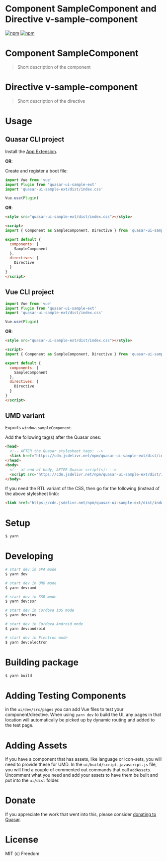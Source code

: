 # Component SampleComponent and Directive v-sample-component

[![npm](https://img.shields.io/npm/v/quasar-ui-sample-ext.svg?label=quasar-ui-sample-ext)](https://www.npmjs.com/package/quasar-ui-sample-ext)
[![npm](https://img.shields.io/npm/dt/quasar-ui-sample-ext.svg)](https://www.npmjs.com/package/quasar-ui-sample-ext)

# Component SampleComponent
> Short description of the component

# Directive v-sample-component
> Short description of the directive

# Usage

## Quasar CLI project

Install the [App Extension](../app-extension).

**OR**:

Create and register a boot file:

```js
import Vue from 'vue'
import Plugin from 'quasar-ui-sample-ext'
import 'quasar-ui-sample-ext/dist/index.css'

Vue.use(Plugin)
```

**OR**:

```html
<style src="quasar-ui-sample-ext/dist/index.css"></style>

<script>
import { Component as SampleComponent, Directive } from 'quasar-ui-sample-ext'

export default {
  components: {
    SampleComponent
  },
  directives: {
    Directive
  }
}
</script>
```

## Vue CLI project

```js
import Vue from 'vue'
import Plugin from 'quasar-ui-sample-ext'
import 'quasar-ui-sample-ext/dist/index.css'

Vue.use(Plugin)
```

**OR**:

```html
<style src="quasar-ui-sample-ext/dist/index.css"></style>

<script>
import { Component as SampleComponent, Directive } from 'quasar-ui-sample-ext'

export default {
  components: {
    SampleComponent
  },
  directives: {
    Directive
  }
}
</script>
```

## UMD variant

Exports `window.sampleComponent`.

Add the following tag(s) after the Quasar ones:

```html
<head>
  <!-- AFTER the Quasar stylesheet tags: -->
  <link href="https://cdn.jsdelivr.net/npm/quasar-ui-sample-ext/dist/index.min.css" rel="stylesheet" type="text/css">
</head>
<body>
  <!-- at end of body, AFTER Quasar script(s): -->
  <script src="https://cdn.jsdelivr.net/npm/quasar-ui-sample-ext/dist/index.umd.min.js"></script>
</body>
```
If you need the RTL variant of the CSS, then go for the following (instead of the above stylesheet link):
```html
<link href="https://cdn.jsdelivr.net/npm/quasar-ui-sample-ext/dist/index.rtl.min.css" rel="stylesheet" type="text/css">
```

# Setup
```bash
$ yarn
```

# Developing
```bash
# start dev in SPA mode
$ yarn dev

# start dev in UMD mode
$ yarn dev:umd

# start dev in SSR mode
$ yarn dev:ssr

# start dev in Cordova iOS mode
$ yarn dev:ios

# start dev in Cordova Android mode
$ yarn dev:android

# start dev in Electron mode
$ yarn dev:electron
```

# Building package
```bash
$ yarn build
```

# Adding Testing Components
in the `ui/dev/src/pages` you can add Vue files to test your component/directive. When using `yarn dev` to build the UI, any pages in that location will automatically be picked up by dynamic routing and added to the test page.

# Adding Assets
If you have a component that has assets, like language or icon-sets, you will need to provide these for UMD. In the `ui/build/script.javascript.js` file, you will find a couple of commented out commands that call `addAssets`. Uncomment what you need and add your assets to have them be built and put into the `ui/dist` folder.

# Donate
If you appreciate the work that went into this, please consider [donating to Quasar](https://donate.quasar.dev).

# License
MIT (c) Freedom
